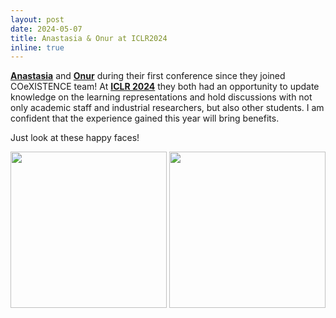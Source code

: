 ```yaml
---
layout: post 
date: 2024-05-07 
title: Anastasia & Onur at ICLR2024 
inline: true 
--- 
```


[**Anastasia**](https://www.linkedin.com/in/anastasia-psarou) and [**Onur**](https://www.linkedin.com/in/aonurakman) during their first conference since they joined COeXISTENCE team! At [**ICLR 2024**](https://iclr.cc/) they both had an opportunity to update knowledge on the learning representations and hold discussions with not only academic staff and industrial researchers, but also other students. I am confident that the experience gained this year will bring benefits. 

Just look at these happy faces!    

<img src=' https://github.com/RafalKucharskiPK/rafalkucharskipk.github.io/blob/master/assets/img/Anastasia%20Vienna.jpg' width='250'> 
<img src=' https://github.com/RafalKucharskiPK/rafalkucharskipk.github.io/blob/master/assets/img/Onur%20Vienna.jpg' width='250'> 
